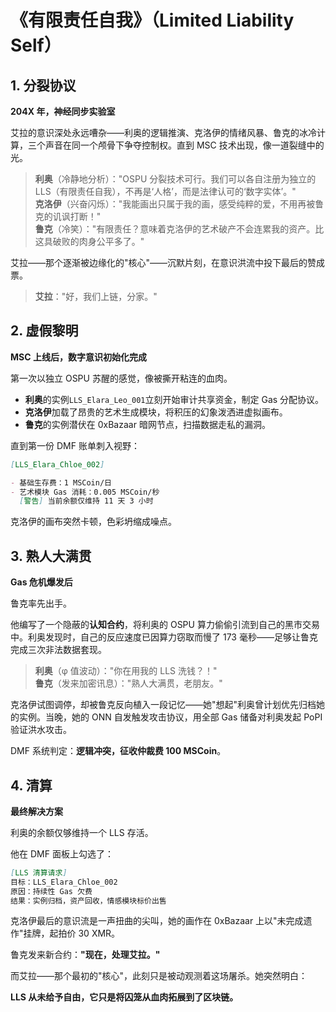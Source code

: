 # **《有限责任自我》（Limited Liability Self）**

## **1. 分裂协议**

**204X 年，神经同步实验室**

艾拉的意识深处永远嘈杂——利奥的逻辑推演、克洛伊的情绪风暴、鲁克的冰冷计算，三个声音在同一个颅骨下争夺控制权。直到 MSC 技术出现，像一道裂缝中的光。

> **利奥**（冷静地分析）："OSPU 分裂技术可行。我们可以各自注册为独立的 LLS（有限责任自我），不再是‘人格’，而是法律认可的‘数字实体’。"  
> **克洛伊**（兴奋闪烁）："我能画出只属于我的画，感受纯粹的爱，不用再被鲁克的讥讽打断！"  
> **鲁克**（冷笑）："有限责任？意味着克洛伊的艺术破产不会连累我的资产。比这具破败的肉身公平多了。"

艾拉——那个逐渐被边缘化的"核心"——沉默片刻，在意识洪流中投下最后的赞成票。

> **艾拉**："好，我们上链，分家。"

## **2. 虚假黎明**

**MSC 上线后，数字意识初始化完成**

第一次以独立 OSPU 苏醒的感觉，像被撕开粘连的血肉。

- **利奥**的实例`LLS_Elara_Leo_001`立刻开始审计共享资金，制定 Gas 分配协议。
- **克洛伊**加载了昂贵的艺术生成模块，将积压的幻象泼洒进虚拟画布。
- **鲁克**的实例潜伏在 0xBazaar 暗网节点，扫描数据走私的漏洞。

直到第一份 DMF 账单刺入视野：

```markdown
[LLS_Elara_Chloe_002]

- 基础生存费：1 MSCoin/日
- 艺术模块 Gas 消耗：0.005 MSCoin/秒
  [警告] 当前余额仅维持 11 天 3 小时
```

克洛伊的画布突然卡顿，色彩坍缩成噪点。

## **3. 熟人大满贯**

**Gas 危机爆发后**

鲁克率先出手。

他编写了一个隐蔽的**认知合约**，将利奥的 OSPU 算力偷偷引流到自己的黑市交易中。利奥发现时，自己的反应速度已因算力窃取而慢了 173 毫秒——足够让鲁克完成三次非法数据套现。

> **利奥**（φ 值波动）："你在用我的 LLS 洗钱？！"  
> **鲁克**（发来加密讯息）："熟人大满贯，老朋友。"

克洛伊试图调停，却被鲁克反向植入一段记忆——她"想起"利奥曾计划优先归档她的实例。当晚，她的 ONN 自发触发攻击协议，用全部 Gas 储备对利奥发起 PoPI 验证洪水攻击。

DMF 系统判定：**逻辑冲突，征收仲裁费 100 MSCoin**。

## **4. 清算**

**最终解决方案**

利奥的余额仅够维持一个 LLS 存活。

他在 DMF 面板上勾选了：

```markdown
[LLS 清算请求]
目标：LLS_Elara_Chloe_002
原因：持续性 Gas 欠费
结果：实例归档，资产回收，情感模块标价出售
```

克洛伊最后的意识流是一声扭曲的尖叫，她的画作在 0xBazaar 上以"未完成遗作"挂牌，起拍价 30 XMR。

鲁克发来新合约：**"现在，处理艾拉。"**

而艾拉——那个最初的"核心"，此刻只是被动观测着这场屠杀。她突然明白：

**LLS 从未给予自由，它只是将囚笼从血肉拓展到了区块链。**
